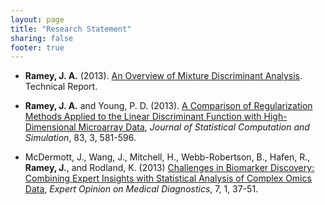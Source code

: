 ```yaml
---
layout: page
title: "Research Statement"
sharing: false
footer: true
---
```


* **Ramey, J. A.** (2013). [An Overview of Mixture Discriminant Analysis](TODO). Technical Report.

* **Ramey, J. A.** and Young, P. D. (2013). [A Comparison of Regularization Methods Applied to the
Linear Discriminant Function with High-Dimensional Microarray Data](TODO), *Journal of Statistical
Computation and Simulation*, 83, 3, 581-596.

* McDermott, J., Wang, J., Mitchell, H., Webb-Robertson, B., Hafen, R., **Ramey, J.**, and Rodland,
K. (2013) [Challenges in Biomarker Discovery: Combining Expert Insights with Statistical Analysis
of Complex Omics Data](TODO), *Expert Opinion on Medical Diagnostics*, 7, 1, 37-51.